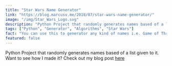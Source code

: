 ```yaml
---
title: "Star Wars Name Generator"
link: "https://blog.marcusv.me/2018/07/star-wars-name-generator/"
image: "/img/Star_Wars_Logo.svg"
description: "Python Project that randomly generates names based of a list given to it."
tags: ["Python", "Generator", "Algorithms", "Star Wars"]
fact: "You can use this to generator any kind of names i.e. Game of Thrones Characters"
featured: false
---
```


Python Project that randomly generates names based of a list given to it.
Want to see how I made it? Check out my blog post [here](https://blog.marcusv.me/2018/07/star-wars-name-generator/)
